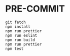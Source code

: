 <!-- @format -->

# PRE-COMMIT

```text
git fetch
npm install
npm run prettier
npm run eslint
npm run build
npm run prettier
npm test
```
